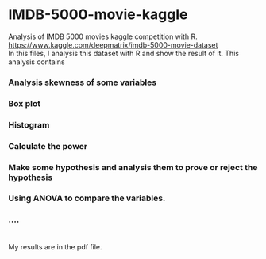 # IMDB-5000-movie-kaggle
Analysis of IMDB 5000 movies kaggle competition with R.</br>
https://www.kaggle.com/deepmatrix/imdb-5000-movie-dataset</br>
In this files, I analysis this dataset with R and show the result of it. This analysis contains </br>
### Analysis skewness of some variables</br>
### Box plot </br>
### Histogram </br>
### Calculate the power </br>
### Make some hypothesis and analysis them to prove or reject the hypothesis </br>
### Using ANOVA to compare the variables. </br>
### .... </br></br>

My results are in the pdf file.
